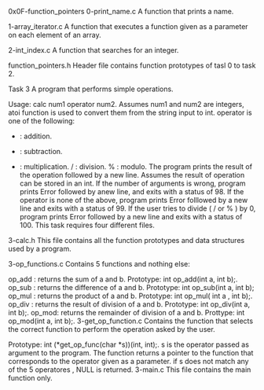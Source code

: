 0x0F-function_pointers
0-print_name.c
A function that prints a name.

1-array_iterator.c
A function that executes a function given as a parameter on each element of an array.

2-int_index.c
A function that searches for an integer.

function_pointers.h
Header file contains function prototypes of tasl 0 to task 2.

Task 3
A program that performs simple operations.

Usage: calc num1 operator num2.
Assumes num1 and num2 are integers, atoi function is used to convert them from the string input to int.
operator is one of the following:
+ : addition.
- : subtraction.
* : multiplication.
/ : division.
% : modulo. The program prints the result of the operation followed by a new line.
Assumes the result of operation can be stored in an int.
If the number of arguments is wrong, program prints Error followed by anew line, and exits with a status of 98.
If the operator is none of the above, program prints Error folllowed by a new line and exits with a status of 99.
If the user tries to divide ( / or % ) by 0, program prints Error followed by a new line and exits with a status of 100.
This task requires four different files.

3-calc.h
This file contains all the function prototypes and data structures used by a program.

3-op_functions.c
Contains 5 functions and nothing else:

op_add : returns the sum of a and b. Prototype: int op_add(int a, int b);.
op_sub : returns the difference of a and b. Prototype:  int op_sub(int a, int b);
op_mul : returns the product of a and b. Prototype: int op_mul( int a , int b);.
op_div : returns the result of division of a and b. Prototype: int op_div(int a, int b);.
op_mod: returns the remainder of division of a and b. Prottype: int op_mod(int a, int b);.
3-get_op_function.c
Contains the function that selects the correct function to perform the operation asked by the user.

Prototype: int (*get_op_func(char *s))(int, int);.
s is the operator passed as argument to the program.
The function returns a pointer to the function that corresponds to the operator given as a parameter.
if s does not match any of the 5 operatores , NULL is returned.
3-main.c
This file contains the main function only.
